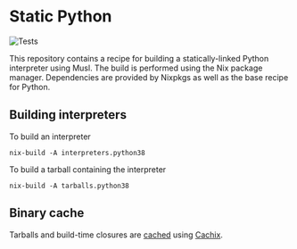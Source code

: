 # Static Python

![Tests](https://github.com/FRidh/static-python/workflows/Tests/badge.svg?branch=master)

This repository contains a recipe for building a statically-linked Python
interpreter using Musl. The build is performed using the Nix package manager.
Dependencies are provided by Nixpkgs as well as the base recipe for Python.

## Building interpreters

To build an interpreter

    nix-build -A interpreters.python38

To build a tarball containing the interpreter

    nix-build -A tarballs.python38

## Binary cache

Tarballs and build-time closures are [cached](https://app.cachix.org/cache/static-python) using [Cachix](https://cachix.org/).